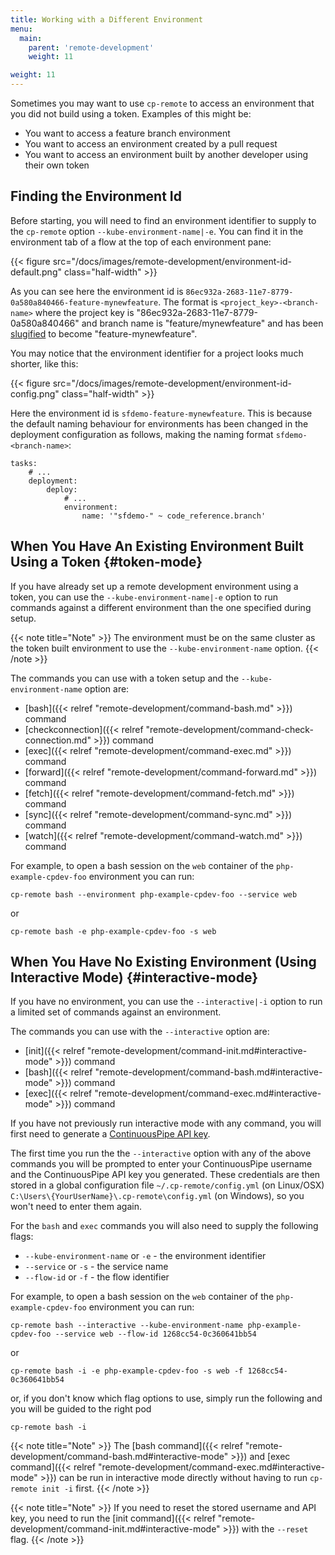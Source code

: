 ```yaml
---
title: Working with a Different Environment
menu:
  main:
    parent: 'remote-development'
    weight: 11

weight: 11
---
```


Sometimes you may want to use `cp-remote` to access an environment that you did not build using a token. Examples of this might be:

* You want to access a feature branch environment
* You want to access an environment created by a pull request
* You want to access an environment built by another developer using their own token

## Finding the Environment Id

Before starting, you will need to find an environment identifier to supply to the `cp-remote` option `--kube-environment-name|-e`. You can find it in the environment tab of a flow at the top of each environment pane: 

{{< figure src="/docs/images/remote-development/environment-id-default.png" class="half-width" >}}

As you can see here the environment id is `86ec932a-2683-11e7-8779-0a580a840466-feature-mynewfeature`. The format is `<project_key>-<branch-name>` where the project key is "86ec932a-2683-11e7-8779-0a580a840466" and branch name is "feature/mynewfeature" and has been [slugified](https://en.wikipedia.org/wiki/Semantic_URL#Slug) to become "feature-mynewfeature".

You may notice that the environment identifier for a project looks much shorter, like this:

{{< figure src="/docs/images/remote-development/environment-id-config.png" class="half-width" >}}

Here the environment id is `sfdemo-feature-mynewfeature`. This is because the default naming behaviour for environments has been changed in the deployment configuration as follows, making the naming format `sfdemo-<branch-name>`:

```
tasks:
    # ...
    deployment:
        deploy:
            # ...
            environment:
                name: '"sfdemo-" ~ code_reference.branch'
```

## When You Have An Existing Environment Built Using a Token {#token-mode}

If you have already set up a remote development environment using a token, you can use the `--kube-environment-name|-e` option to run commands against a different environment than the one specified during setup.

{{< note title="Note" >}} 
The environment must be on the same cluster as the token built environment to use the `--kube-environment-name` option.
{{< /note >}}

The commands you can use with a token setup and the `--kube-environment-name` option are:

* [bash]({{< relref "remote-development/command-bash.md" >}}) command
* [checkconnection]({{< relref "remote-development/command-check-connection.md" >}}) command
* [exec]({{< relref "remote-development/command-exec.md" >}}) command
* [forward]({{< relref "remote-development/command-forward.md" >}}) command
* [fetch]({{< relref "remote-development/command-fetch.md" >}}) command
* [sync]({{< relref "remote-development/command-sync.md" >}}) command
* [watch]({{< relref "remote-development/command-watch.md" >}}) command

For example, to open a bash session on the `web` container of the `php-example-cpdev-foo` environment you can run:

```
cp-remote bash --environment php-example-cpdev-foo --service web
```

or

```
cp-remote bash -e php-example-cpdev-foo -s web
```

## When You Have No Existing Environment (Using Interactive Mode) {#interactive-mode}

If you have no environment, you can use the `--interactive|-i` option to run a limited set of commands against an environment.

The commands you can use with the `--interactive` option are:

* [init]({{< relref "remote-development/command-init.md#interactive-mode" >}}) command
* [bash]({{< relref "remote-development/command-bash.md#interactive-mode" >}}) command
* [exec]({{< relref "remote-development/command-exec.md#interactive-mode" >}}) command

If you have not previously run interactive mode with any command, you will first need to generate a [ContinuousPipe API key](https://your-api.example.com/account/api-keys).

The first time you run the the `--interactive` option with any of the above commands you will be prompted to enter your ContinuousPipe username and the ContinuousPipe API key you generated. These credentials are then stored in a global configuration file `~/.cp-remote/config.yml` (on Linux/OSX) `C:\Users\{YourUserName}\.cp-remote\config.yml` (on Windows), so you won't need to enter them again.

For the `bash` and `exec` commands you will also need to supply the following flags:

- `--kube-environment-name` or `-e` - the environment identifier
- `--service` or `-s` - the service name
- `--flow-id` or `-f` - the flow identifier

For example, to open a bash session on the `web` container of the `php-example-cpdev-foo` environment you can run:

```
cp-remote bash --interactive --kube-environment-name php-example-cpdev-foo --service web --flow-id 1268cc54-0c360641bb54
```

or

```
cp-remote bash -i -e php-example-cpdev-foo -s web -f 1268cc54-0c360641bb54
```

or, if you don't know which flag options to use, simply run the following and you will be guided to the right pod

```
cp-remote bash -i
```

{{< note title="Note" >}} 
The [bash command]({{< relref "remote-development/command-bash.md#interactive-mode" >}}) and [exec command]({{< relref "remote-development/command-exec.md#interactive-mode" >}}) can be run in interactive mode directly without having to run `cp-remote init -i` first.
{{< /note >}}

{{< note title="Note" >}}
If you need to reset the stored username and API key, you need to run the [init command]({{< relref "remote-development/command-init.md#interactive-mode" >}}) with the `--reset` flag.
{{< /note >}}
